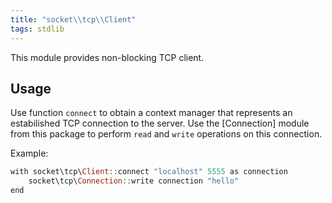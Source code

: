 ```yaml
---
title: "socket\\tcp\\Client"
tags: stdlib
---
```


This module provides non-blocking TCP client.

## Usage
Use function `connect` to obtain a context manager that represents an estabilished TCP connection to the server. Use the [Connection] module from this package to perform `read` and `write` operations on this connection.

Example:

```haskell
with socket\tcp\Client::connect "localhost" 5555 as connection
    socket\tcp\Connection::write connection "hello"
end
```

